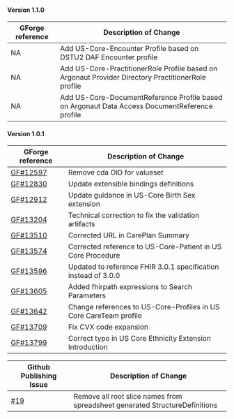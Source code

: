 #### Version 1.1.0

|GForge reference|Description of Change|
|---|---|
|NA|Add US-Core-Encounter Profile based on DSTU2 DAF Encounter profile|
|NA|Add US-Core-PractitionerRole Profile based on Argonaut Provider Directory PractitionerRole profile|
|NA|Add US-Core-DocumentReference Profile based on Argonaut Data Access DocumentReference profile|

#### Version 1.0.1

|GForge reference|Description of Change|
|---|---|
|[GF#12597](https://gforge.hl7.org/gf/project/fhir/tracker/?action=TrackerItemEdit&tracker_item_id=11597)|Remove cda OID for valueset|
|[GF#12830](https://gforge.hl7.org/gf/project/fhir/tracker/?action=TrackerItemEdit&tracker_item_id=12830)|Update extensible bindings definitions|
|[GF#12912](https://gforge.hl7.org/gf/project/fhir/tracker/?action=TrackerItemEdit&tracker_item_id=12912)|Update guidance in US-Core Birth Sex extension|
|[GF#13204](https://gforge.hl7.org/gf/project/fhir/tracker/?action=TrackerItemEdit&tracker_item_id=13204)|Technical correction to fix the validation artifacts|
|[GF#13510](https://gforge.hl7.org/gf/project/fhir/tracker/?action=TrackerItemEdit&tracker_item_id=13510)|Corrected URL in CarePlan Summary|
|[GF#13574](https://gforge.hl7.org/gf/project/fhir/tracker/?action=TrackerItemEdit&tracker_item_id=13574)|Corrected reference to US-Core-Patient in US Core Procedure|
|[GF#13596](https://gforge.hl7.org/gf/project/fhir/tracker/?action=TrackerItemEdit&tracker_item_id=13596)|Updated to reference FHIR 3.0.1 specification instead of 3.0.0|
|[GF#13605](https://gforge.hl7.org/gf/project/fhir/tracker/?action=TrackerItemEdit&tracker_item_id=13605)|Added fhirpath expressions to Search Parameters|
|[GF#13642](https://gforge.hl7.org/gf/project/fhir/tracker/?action=TrackerItemEdit&tracker_item_id=13642)|Change references to US-Core-Profiles in US Core CareTeam profile|
|[GF#13709](https://gforge.hl7.org/gf/project/fhir/tracker/?action=TrackerItemEdit&tracker_item_id=13709)|Fix CVX code expansion|
|[GF#13799](https://gforge.hl7.org/gf/project/fhir/tracker/?action=TrackerItemEdit&tracker_item_id=13799)|Correct typo in US Core Ethnicity Extension Introduction|


|Github Publishing Issue|Description of Change|
|---|---|
|[#19](https://github.com/HL7/US-Core/issues/19)|Remove all root slice names from spreadsheet generated StructureDefinitions|

